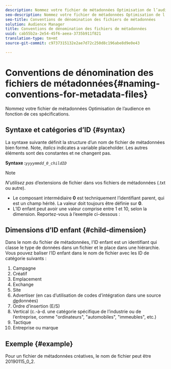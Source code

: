 ```yaml
---
description: Nommez votre fichier de métadonnées Optimisation de l’audience en fonction de ces spécifications.
seo-description: Nommez votre fichier de métadonnées Optimisation de l’audience en fonction de ces spécifications.
seo-title: Conventions de dénomination des fichiers de métadonnées
solution: Audience Manager
title: Conventions de dénomination des fichiers de métadonnées
uuid: cab55b2a-2e54-45f6-aeea-3735b911f821
translation-type: tm+mt
source-git-commit: c9737315132e2ae7d72c250d8c196abe8d9e0e43

---
```



# Conventions de dénomination des fichiers de métadonnées{#naming-conventions-for-metadata-files}

Nommez votre fichier de métadonnées Optimisation de l’audience en fonction de ces spécifications.

## Syntaxe et catégories d’ID {#syntax}

La syntaxe suivante définit la structure d’un nom de fichier de métadonnées bien formé. Note, *italics* indicates a variable placeholder. Les autres éléments sont des constantes et ne changent pas.

**Syntaxe :***`yyyymmdd_0_childID`*

>[!NOTE]
>
>*N’utilisez pas* d’extensions de fichier dans vos fichiers de métadonnées (.txt ou autre).

<!--In the name syntax, you'll notice a parent ID variable. Don't confuse it with the parent ID used in the [metadata file contents](../../../reporting/audience-optimization-reports/metadata-files-intro/metadata-file-contents.md). These 2 variables seem similar, but they represent different things:-->

* Le composant intermédiaire **0** est techniquement l’identifiant parent, qui est un champ hérité. La valeur doit toujours être définie sur **0**.
* L’ID enfant peut avoir une valeur comprise entre 1 et 10, selon la dimension. Reportez-vous à l’exemple ci-dessous :

## Dimensions d’ID enfant {#child-dimension}

Dans le nom du fichier de métadonnées, l’ID enfant est un identifiant qui classe le type de données dans un fichier et le place dans une hiérarchie. Vous pouvez baliser l’ID enfant dans le nom de fichier avec les ID de catégorie suivants :

1. Campagne
1. Créatif
1. Emplacement
1. Exchange
1. Site
1. Advertiser (en cas d’utilisation de codes d’intégration dans une source [de](../../../features/manage-datasources.md#details)données)
1. Ordre d’insertion (E/S)
1. Vertical (c.-à-d. une catégorie spécifique de l’industrie ou de l’entreprise, comme "ordinateurs", "automobiles", "immeubles", etc.)
1. Tactique
1. Entreprise ou marque

## Exemple {#example}

Pour un fichier de métadonnées créatives, le nom de fichier peut être 20190115_0_2.

<!--Let's take a look at how you would use these IDs in a metadata file name. As an example, say your data file consists of campaign creatives. In this case, the campaign is a parent object and the creatives are child objects because they belong to, or are contained by, the campaign. As a result, you'd choose the following IDs for the metadata file name:

* Parent ID: `1` 
* Child ID: `2`

Your metadata file name would look like this: `20150827_1_2`

Sometimes, you might have data that does not belong to a parent object. Whenever this is the case, select ID 0 for the parent ID. In this case, your file title would look like this: `20150827_0_2`. -->
